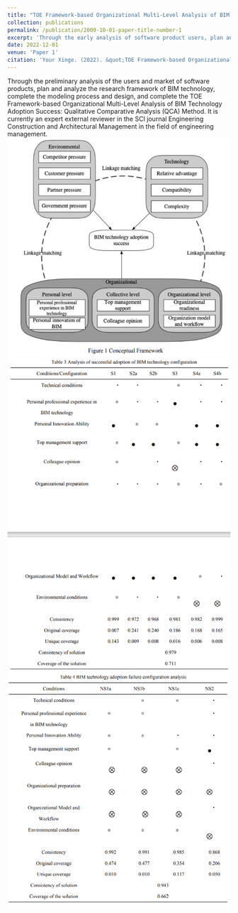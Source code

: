 ```yaml
---
title: "TOE Framework-based Organizational Multi-Level Analysis of BIM Technology Adoption Success: Qualitative Comparative Analysis (QCA) Method"
collection: publications
permalink: /publication/2009-10-01-paper-title-number-1
excerpt: 'Through the early analysis of software product users, plan and analyze the research framework of BIM, and complete the modeling process and design.'
date: 2022-12-01
venue: 'Paper 1'
citation: 'Your Xinge. (2022). &quot;TOE Framework-based Organizational Multi-Level Analysis of BIM Technology Adoption Success: Qualitative Comparative Analysis (QCA) Method.&quot; <i>Paper 1</i>. 1(1).'
---
```

Through the preliminary analysis of the users and market of software products, plan and analyze the research framework of BIM technology, complete the modeling process and design, and complete the TOE Framework-based Organizational Multi-Level Analysis
of BIM Technology Adoption Success: Qualitative Comparative Analysis (QCA) Method. It is currently an expert external reviewer in 
the SCI journal Engineering Construction and Architectural Management in the field of engineering management.
<br/><img src='/images/QCA1.png'><br/><img src='/images/QCA2.png'><br/><img src='/images/QCA3.png'>
